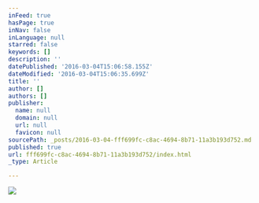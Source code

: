 ```yaml
---
inFeed: true
hasPage: true
inNav: false
inLanguage: null
starred: false
keywords: []
description: ''
datePublished: '2016-03-04T15:06:58.155Z'
dateModified: '2016-03-04T15:06:35.699Z'
title: ''
author: []
authors: []
publisher:
  name: null
  domain: null
  url: null
  favicon: null
sourcePath: _posts/2016-03-04-fff699fc-c8ac-4694-8b71-11a3b193d752.md
published: true
url: fff699fc-c8ac-4694-8b71-11a3b193d752/index.html
_type: Article

---
```

![](https://the-grid-user-content.s3-us-west-2.amazonaws.com/d14c54fc-61bb-492a-a0ea-2f5d28a3ffba.jpg)